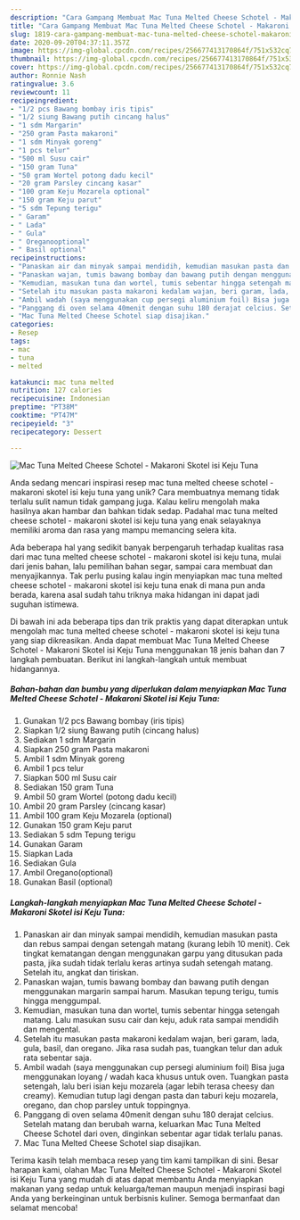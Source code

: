 ```yaml
---
description: "Cara Gampang Membuat Mac Tuna Melted Cheese Schotel - Makaroni Skotel isi Keju Tuna Anti Gagal"
title: "Cara Gampang Membuat Mac Tuna Melted Cheese Schotel - Makaroni Skotel isi Keju Tuna Anti Gagal"
slug: 1819-cara-gampang-membuat-mac-tuna-melted-cheese-schotel-makaroni-skotel-isi-keju-tuna-anti-gagal
date: 2020-09-20T04:37:11.357Z
image: https://img-global.cpcdn.com/recipes/256677413170864f/751x532cq70/mac-tuna-melted-cheese-schotel-makaroni-skotel-isi-keju-tuna-foto-resep-utama.jpg
thumbnail: https://img-global.cpcdn.com/recipes/256677413170864f/751x532cq70/mac-tuna-melted-cheese-schotel-makaroni-skotel-isi-keju-tuna-foto-resep-utama.jpg
cover: https://img-global.cpcdn.com/recipes/256677413170864f/751x532cq70/mac-tuna-melted-cheese-schotel-makaroni-skotel-isi-keju-tuna-foto-resep-utama.jpg
author: Ronnie Nash
ratingvalue: 3.6
reviewcount: 11
recipeingredient:
- "1/2 pcs Bawang bombay iris tipis"
- "1/2 siung Bawang putih cincang halus"
- "1 sdm Margarin"
- "250 gram Pasta makaroni"
- "1 sdm Minyak goreng"
- "1 pcs telur"
- "500 ml Susu cair"
- "150 gram Tuna"
- "50 gram Wortel potong dadu kecil"
- "20 gram Parsley cincang kasar"
- "100 gram Keju Mozarela optional"
- "150 gram Keju parut"
- "5 sdm Tepung terigu"
- " Garam"
- " Lada"
- " Gula"
- " Oreganooptional"
- " Basil optional"
recipeinstructions:
- "Panaskan air dan minyak sampai mendidih, kemudian masukan pasta dan rebus sampai dengan setengah matang (kurang lebih 10 menit). Cek tingkat kematangan dengan menggunakan garpu yang ditusukan pada pasta, jika sudah tidak terlalu keras artinya sudah setengah matang. Setelah itu, angkat dan tiriskan."
- "Panaskan wajan, tumis bawang bombay dan bawang putih dengan menggunakan margarin sampai harum. Masukan tepung terigu, tumis hingga menggumpal."
- "Kemudian, masukan tuna dan wortel, tumis sebentar hingga setengah matang. Lalu masukan susu cair dan keju, aduk rata sampai mendidih dan mengental."
- "Setelah itu masukan pasta makaroni kedalam wajan, beri garam, lada, gula, basil, dan oregano. Jika rasa sudah pas, tuangkan telur dan aduk rata sebentar saja."
- "Ambil wadah (saya menggunakan cup persegi aluminium foil) Bisa juga menggunakan loyang / wadah kaca khusus untuk oven. Tuangkan pasta setengah, lalu beri isian keju mozarela (agar lebih terasa cheesy dan creamy). Kemudian tutup lagi dengan pasta dan taburi keju mozarela, oregano, dan chop parsley untuk toppingnya."
- "Panggang di oven selama 40menit dengan suhu 180 derajat celcius. Setelah matang dan berubah warna, keluarkan Mac Tuna Melted Cheese Schotel dari oven, dinginkan sebentar agar tidak terlalu panas."
- "Mac Tuna Melted Cheese Schotel siap disajikan."
categories:
- Resep
tags:
- mac
- tuna
- melted

katakunci: mac tuna melted 
nutrition: 127 calories
recipecuisine: Indonesian
preptime: "PT38M"
cooktime: "PT47M"
recipeyield: "3"
recipecategory: Dessert

---
```



![Mac Tuna Melted Cheese Schotel - Makaroni Skotel isi Keju Tuna](https://img-global.cpcdn.com/recipes/256677413170864f/751x532cq70/mac-tuna-melted-cheese-schotel-makaroni-skotel-isi-keju-tuna-foto-resep-utama.jpg)

Anda sedang mencari inspirasi resep mac tuna melted cheese schotel - makaroni skotel isi keju tuna yang unik? Cara membuatnya memang tidak terlalu sulit namun tidak gampang juga. Kalau keliru mengolah maka hasilnya akan hambar dan bahkan tidak sedap. Padahal mac tuna melted cheese schotel - makaroni skotel isi keju tuna yang enak selayaknya memiliki aroma dan rasa yang mampu memancing selera kita.

Ada beberapa hal yang sedikit banyak berpengaruh terhadap kualitas rasa dari mac tuna melted cheese schotel - makaroni skotel isi keju tuna, mulai dari jenis bahan, lalu pemilihan bahan segar, sampai cara membuat dan menyajikannya. Tak perlu pusing kalau ingin menyiapkan mac tuna melted cheese schotel - makaroni skotel isi keju tuna enak di mana pun anda berada, karena asal sudah tahu triknya maka hidangan ini dapat jadi suguhan istimewa.




Di bawah ini ada beberapa tips dan trik praktis yang dapat diterapkan untuk mengolah mac tuna melted cheese schotel - makaroni skotel isi keju tuna yang siap dikreasikan. Anda dapat membuat Mac Tuna Melted Cheese Schotel - Makaroni Skotel isi Keju Tuna menggunakan 18 jenis bahan dan 7 langkah pembuatan. Berikut ini langkah-langkah untuk membuat hidangannya.

<!--inarticleads1-->

##### Bahan-bahan dan bumbu yang diperlukan dalam menyiapkan Mac Tuna Melted Cheese Schotel - Makaroni Skotel isi Keju Tuna:

1. Gunakan 1/2 pcs Bawang bombay (iris tipis)
1. Siapkan 1/2 siung Bawang putih (cincang halus)
1. Sediakan 1 sdm Margarin
1. Siapkan 250 gram Pasta makaroni
1. Ambil 1 sdm Minyak goreng
1. Ambil 1 pcs telur
1. Siapkan 500 ml Susu cair
1. Sediakan 150 gram Tuna
1. Ambil 50 gram Wortel (potong dadu kecil)
1. Ambil 20 gram Parsley (cincang kasar)
1. Ambil 100 gram Keju Mozarela (optional)
1. Gunakan 150 gram Keju parut
1. Sediakan 5 sdm Tepung terigu
1. Gunakan  Garam
1. Siapkan  Lada
1. Sediakan  Gula
1. Ambil  Oregano(optional)
1. Gunakan  Basil (optional)




<!--inarticleads2-->

##### Langkah-langkah menyiapkan Mac Tuna Melted Cheese Schotel - Makaroni Skotel isi Keju Tuna:

1. Panaskan air dan minyak sampai mendidih, kemudian masukan pasta dan rebus sampai dengan setengah matang (kurang lebih 10 menit). Cek tingkat kematangan dengan menggunakan garpu yang ditusukan pada pasta, jika sudah tidak terlalu keras artinya sudah setengah matang. Setelah itu, angkat dan tiriskan.
1. Panaskan wajan, tumis bawang bombay dan bawang putih dengan menggunakan margarin sampai harum. Masukan tepung terigu, tumis hingga menggumpal.
1. Kemudian, masukan tuna dan wortel, tumis sebentar hingga setengah matang. Lalu masukan susu cair dan keju, aduk rata sampai mendidih dan mengental.
1. Setelah itu masukan pasta makaroni kedalam wajan, beri garam, lada, gula, basil, dan oregano. Jika rasa sudah pas, tuangkan telur dan aduk rata sebentar saja.
1. Ambil wadah (saya menggunakan cup persegi aluminium foil) Bisa juga menggunakan loyang / wadah kaca khusus untuk oven. Tuangkan pasta setengah, lalu beri isian keju mozarela (agar lebih terasa cheesy dan creamy). Kemudian tutup lagi dengan pasta dan taburi keju mozarela, oregano, dan chop parsley untuk toppingnya.
1. Panggang di oven selama 40menit dengan suhu 180 derajat celcius. Setelah matang dan berubah warna, keluarkan Mac Tuna Melted Cheese Schotel dari oven, dinginkan sebentar agar tidak terlalu panas.
1. Mac Tuna Melted Cheese Schotel siap disajikan.




Terima kasih telah membaca resep yang tim kami tampilkan di sini. Besar harapan kami, olahan Mac Tuna Melted Cheese Schotel - Makaroni Skotel isi Keju Tuna yang mudah di atas dapat membantu Anda menyiapkan makanan yang sedap untuk keluarga/teman maupun menjadi inspirasi bagi Anda yang berkeinginan untuk berbisnis kuliner. Semoga bermanfaat dan selamat mencoba!
